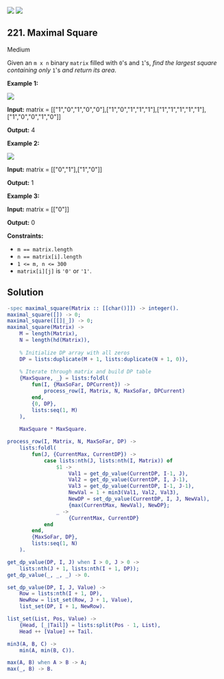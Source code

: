 [![](https://img.shields.io/github/stars/LeetCode-in-Erlang/LeetCode-in-Erlang?label=Stars&style=flat-square)](https://github.com/LeetCode-in-Erlang/LeetCode-in-Erlang)
[![](https://img.shields.io/github/forks/LeetCode-in-Erlang/LeetCode-in-Erlang?label=Fork%20me%20on%20GitHub%20&style=flat-square)](https://github.com/LeetCode-in-Erlang/LeetCode-in-Erlang/fork)

## 221\. Maximal Square

Medium

Given an `m x n` binary `matrix` filled with `0`'s and `1`'s, _find the largest square containing only_ `1`'s _and return its area_.

**Example 1:**

![](https://assets.leetcode.com/uploads/2020/11/26/max1grid.jpg)

**Input:** matrix = \[\["1","0","1","0","0"],["1","0","1","1","1"],["1","1","1","1","1"],["1","0","0","1","0"]]

**Output:** 4

**Example 2:**

![](https://assets.leetcode.com/uploads/2020/11/26/max2grid.jpg)

**Input:** matrix = \[\["0","1"],["1","0"]]

**Output:** 1

**Example 3:**

**Input:** matrix = \[\["0"]]

**Output:** 0

**Constraints:**

*   `m == matrix.length`
*   `n == matrix[i].length`
*   `1 <= m, n <= 300`
*   `matrix[i][j]` is `'0'` or `'1'`.

## Solution

```erlang
-spec maximal_square(Matrix :: [[char()]]) -> integer().
maximal_square([]) -> 0;
maximal_square([[]|_]) -> 0;
maximal_square(Matrix) ->
    M = length(Matrix),
    N = length(hd(Matrix)),
    
    % Initialize DP array with all zeros
    DP = lists:duplicate(M + 1, lists:duplicate(N + 1, 0)),
    
    % Iterate through matrix and build DP table
    {MaxSquare, _} = lists:foldl(
        fun(I, {MaxSoFar, DPCurrent}) ->
            process_row(I, Matrix, N, MaxSoFar, DPCurrent)
        end,
        {0, DP},
        lists:seq(1, M)
    ),
    
    MaxSquare * MaxSquare.

process_row(I, Matrix, N, MaxSoFar, DP) ->
    lists:foldl(
        fun(J, {CurrentMax, CurrentDP}) ->
            case lists:nth(J, lists:nth(I, Matrix)) of
                $1 ->
                    Val1 = get_dp_value(CurrentDP, I-1, J),
                    Val2 = get_dp_value(CurrentDP, I, J-1),
                    Val3 = get_dp_value(CurrentDP, I-1, J-1),
                    NewVal = 1 + min3(Val1, Val2, Val3),
                    NewDP = set_dp_value(CurrentDP, I, J, NewVal),
                    {max(CurrentMax, NewVal), NewDP};
                _ ->
                    {CurrentMax, CurrentDP}
            end
        end,
        {MaxSoFar, DP},
        lists:seq(1, N)
    ).

get_dp_value(DP, I, J) when I > 0, J > 0 ->
    lists:nth(J + 1, lists:nth(I + 1, DP));
get_dp_value(_, _, _) -> 0.

set_dp_value(DP, I, J, Value) ->
    Row = lists:nth(I + 1, DP),
    NewRow = list_set(Row, J + 1, Value),
    list_set(DP, I + 1, NewRow).

list_set(List, Pos, Value) ->
    {Head, [_|Tail]} = lists:split(Pos - 1, List),
    Head ++ [Value] ++ Tail.

min3(A, B, C) ->
    min(A, min(B, C)).

max(A, B) when A > B -> A;
max(_, B) -> B.
```